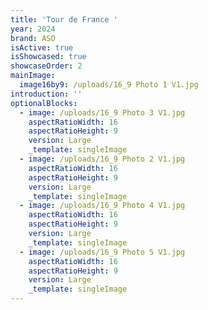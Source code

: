 ```yaml
---
title: 'Tour de France '
year: 2024
brand: ASO
isActive: true
isShowcased: true
showcaseOrder: 2
mainImage:
  image16by9: /uploads/16_9 Photo 1 V1.jpg
introduction: ''
optionalBlocks:
  - image: /uploads/16_9 Photo 3 V1.jpg
    aspectRatioWidth: 16
    aspectRatioHeight: 9
    version: Large
    _template: singleImage
  - image: /uploads/16_9 Photo 2 V1.jpg
    aspectRatioWidth: 16
    aspectRatioHeight: 9
    version: Large
    _template: singleImage
  - image: /uploads/16_9 Photo 4 V1.jpg
    aspectRatioWidth: 16
    aspectRatioHeight: 9
    version: Large
    _template: singleImage
  - image: /uploads/16_9 Photo 5 V1.jpg
    aspectRatioWidth: 16
    aspectRatioHeight: 9
    version: Large
    _template: singleImage
---
```


